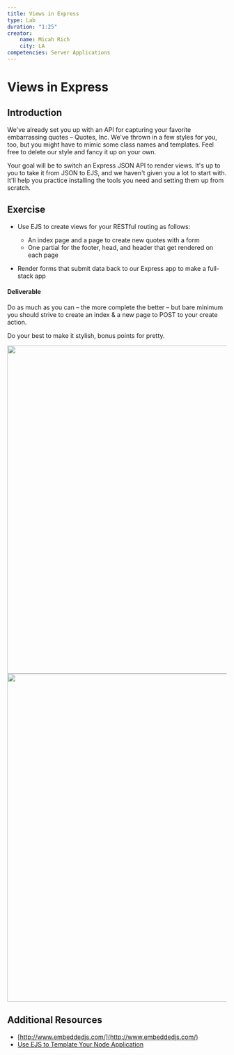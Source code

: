 ```yaml
---
title: Views in Express
type: Lab
duration: "1:25"
creator:
    name: Micah Rich
    city: LA
competencies: Server Applications
---
```

# Views in Express

## Introduction

We've already set you up with an API for capturing your favorite embarrassing quotes – Quotes, Inc. We've thrown in a few styles for you, too, but you might have to mimic some class names and templates. Feel free to delete our style and fancy it up on your own.

Your goal will be to switch an Express JSON API to render views. It's up to you to take it from JSON to EJS, and we haven't given you a lot to start with. It'll help you practice installing the tools you need and setting them up from scratch.

## Exercise

- Use EJS to create views for your RESTful routing as follows:
  - An index page and a page to create new quotes with a form
  - One partial for the footer, head, and header that get rendered on each page

- Render forms that submit data back to our Express app to make a full-stack app

#### Deliverable

Do as much as you can – the more complete the better – but bare minimum you should strive to create an index & a new page to POST to your create action.

Do your best to make it stylish, bonus points for pretty.

<img width="752" src="https://cloud.githubusercontent.com/assets/25366/9153289/98b3a226-3e02-11e5-95dc-2f44b5393f5c.png">

<img width="752" src="https://cloud.githubusercontent.com/assets/25366/9153304/4ea3903c-3e03-11e5-9af5-82b63257475f.png">

## Additional Resources

- [http://www.embeddedjs.com/](http://www.embeddedjs.com/)
- [Use EJS to Template Your Node Application](https://scotch.io/tutorials/use-ejs-to-template-your-node-application)
